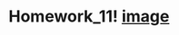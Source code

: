 # Homework_11! [image](https://user-images.githubusercontent.com/120489891/223186510-1dd0e7d0-7e47-4e8d-b27c-9e26572f70fb.png)

